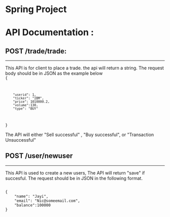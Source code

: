 # Spring Project 

# API Documentation :
##  POST /trade/trade:
___
This API is for client to place a trade. the api will return a string. 
The request body should be in JSON as the example below
<code>
{
    
        "userid": 1, 
        "ticker": "IBM",
        "price": 1010000.2,
        "volume":130,
        "type": "BUY"
   

}
</code>

The API will either "Sell successful" , "Buy successful", or "Transaction Unsuccessful"


## POST /user/newuser
____
This API is used to create a new users, The API will return "save" if succesful. The request
should be in JSON in the following format.

<code>
{
	"name": "Jayi",
	"email": "Nic@someemail.com",
	"balance":100000
}
</code>